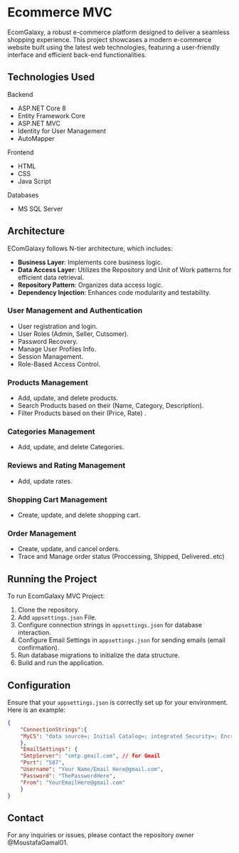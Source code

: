 # Ecommerce MVC
EcomGalaxy, a robust e-commerce platform designed to deliver a seamless shopping experience. This project showcases a modern e-commerce website built using the latest web technologies, featuring a user-friendly interface and efficient back-end functionalities.

## Technologies Used
Backend
* ASP.NET Core 8
* Entity Framework Core
* ASP.NET MVC
* Identity for User Management
* AutoMapper

Frontend
* HTML
* CSS
* Java Script

Databases
* MS SQL Server

## Architecture
EComGalaxy follows N-tier architecture, which includes:

* **Business Layer**: Implements core business logic.
* **Data Access Layer**: Utilizes the Repository and Unit of Work patterns for efficient data retrieval.
* **Repository Pattern**: Organizes data access logic.
* **Dependency Injection**: Enhances code modularity and testability.

### User Management and Authentication
* User registration and login.
* User Roles (Admin, Seller, Cutsomer).
* Password Recovery.
* Manage User Profiles Info.
* Session Management.
* Role-Based Access Control.

### Products Management
* Add, update, and delete products.
* Search Products based on their (Name, Category, Description).
* Filter Products based on their (Price, Rate) .

### Categories Management
* Add, update, and delete Categories.

### Reviews and Rating Management
* Add, update rates.

### Shopping Cart Management
* Create, update, and delete shopping cart.

### Order Management
* Create, update, and cancel orders.
* Trace and Manage order status (Proccessing, Shipped, Delivered..etc)

## Running the Project
To run EcomGalaxy MVC Project:

1. Clone the repository.
2. Add `appsettings.json` File.
3. Configure connection strings in `appsettings.json` for database interaction.
4. Configure Email Settings in `appsettings.json` for sending emails (email confirmation).
5. Run database migrations to initialize the data structure.
6. Build and run the application.

## Configuration
Ensure that your `appsettings.json` is correctly set up for your environment. Here is an example:

```json
{
    "ConnectionStrings":{
    "MyCS": "data source=; Initial Catalog=; integrated Security=; Encrypt=; TrustServerCertificate=;"
    },
    "EmailSettings": {
    "SmtpServer": "smtp.gmail.com", // for Gmail
    "Port": "587",
    "Username": "Your Name/Email Here@gmail.com",
    "Password": "ThePasswordHere",
    "From": "YourEmailHere@gmail.com"
    }
}
```

## Contact
For any inquiries or issues, please contact the repository owner @MoustafaGamal01.